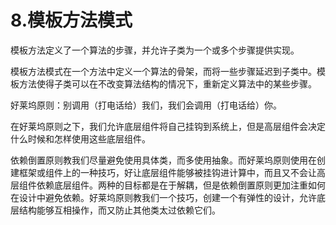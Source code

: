 # 8.模板方法模式

模板方法定义了一个算法的步骤，并允许子类为一个或多个步骤提供实现。

模板方法模式在一个方法中定义一个算法的骨架，而将一些步骤延迟到子类中。模板方法使得子类可以在不改变算法结构的情况下，重新定义算法中的某些步骤。

好莱坞原则：别调用（打电话给）我们，我们会调用（打电话给）你。

在好莱坞原则之下，我们允许底层组件将自己挂钩到系统上，但是高层组件会决定什么时候和怎样使用这些底层组件。

依赖倒置原则教我们尽量避免使用具体类，而多使用抽象。而好莱坞原则使用在创建框架或组件上的一种技巧，好让底层组件能够被挂钩进计算中，而且又不会让高层组件依赖底层组件。两种的目标都是在于解耦，但是依赖倒置原则更加注重如何在设计中避免依赖。好莱坞原则教我们一个技巧，创建一个有弹性的设计，允许底层结构能够互相操作，而又防止其他类太过依赖它们。